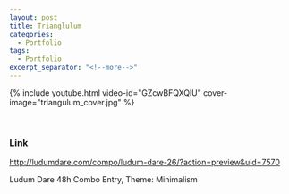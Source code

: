 ```yaml
---
layout: post
title: Trianglulum
categories:
  - Portfolio
tags:
  - Portfolio
excerpt_separator: "<!--more-->"
---
```


{% include youtube.html video-id="GZcwBFQXQlU" cover-image="triangulum_cover.jpg" %}

 ឵឵
<!--more-->

### Link
<http://ludumdare.com/compo/ludum-dare-26/?action=preview&uid=7570>

Ludum Dare 48h Combo Entry, Theme: Minimalism
